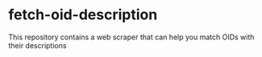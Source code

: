 # fetch-oid-description
This repository contains a web scraper that can help you match OIDs with their descriptions 
